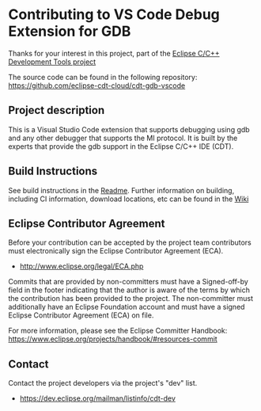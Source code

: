 # Contributing to VS Code Debug Extension for GDB

Thanks for your interest in this project, part of the [Eclipse C/C++ Development Tools project](https://projects.eclipse.org/projects/tools.cdt)

The source code can be found in the following repository: https://github.com/eclipse-cdt-cloud/cdt-gdb-vscode

## Project description

This is a Visual Studio Code extension that supports
debugging using gdb and any other debugger that supports
the MI protocol. It is built by the experts that provide
the gdb support in the Eclipse C/C++ IDE (CDT).

## Build Instructions

See build instructions in the [Readme](README.md#building). Further information on building,
including CI information, download locations, etc can be found in the
[Wiki](https://github.com/eclipse-cdt/cdt-infra/wiki)

## Eclipse Contributor Agreement

Before your contribution can be accepted by the project team contributors must
electronically sign the Eclipse Contributor Agreement (ECA).

-   http://www.eclipse.org/legal/ECA.php

Commits that are provided by non-committers must have a Signed-off-by field in
the footer indicating that the author is aware of the terms by which the
contribution has been provided to the project. The non-committer must
additionally have an Eclipse Foundation account and must have a signed Eclipse
Contributor Agreement (ECA) on file.

For more information, please see the Eclipse Committer Handbook:
https://www.eclipse.org/projects/handbook/#resources-commit

## Contact

Contact the project developers via the project's "dev" list.

-   https://dev.eclipse.org/mailman/listinfo/cdt-dev
